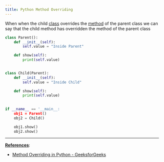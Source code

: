 ```yaml
---
title: Python Method Overriding
---
```


When when the child [class](Python%20Classes.md) overrides the [method](Python%20Methods.md) of the parent class we can say that the child method has overridden the method of the parent class

````python
class Parent():
	def __init__(self):
		self.value = "Inside Parent"

	def show(self):
		print(self.value)
		

class Child(Parent):
	def __init__(self):
		self.value = "Inside Child"

	def show(self):
		print(self.value)
		
		
if __name__ == '__main__:
	obj1 = Parent()
	obj2 = Child()

	obj1.show()
	obj2.show()
````

---

**<u>References</u>**:

* [Method Overriding in Python - GeeksforGeeks](https://www.geeksforgeeks.org/method-overriding-in-python/)